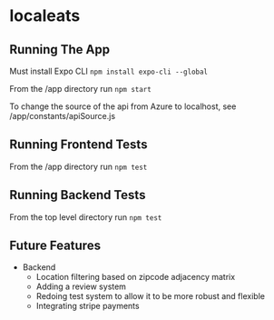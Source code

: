 # localeats
## Running The App
Must install Expo CLI `npm install expo-cli --global`

From the /app directory run `npm start`

To change the source of the api from Azure to localhost, see /app/constants/apiSource.js

## Running Frontend Tests
From the /app directory run `npm test`

## Running Backend Tests
From the top level directory run `npm test`

## Future Features
* Backend
  * Location filtering based on zipcode adjacency matrix
  * Adding a review system
  * Redoing test system to allow it to be more robust and flexible
  * Integrating stripe payments

